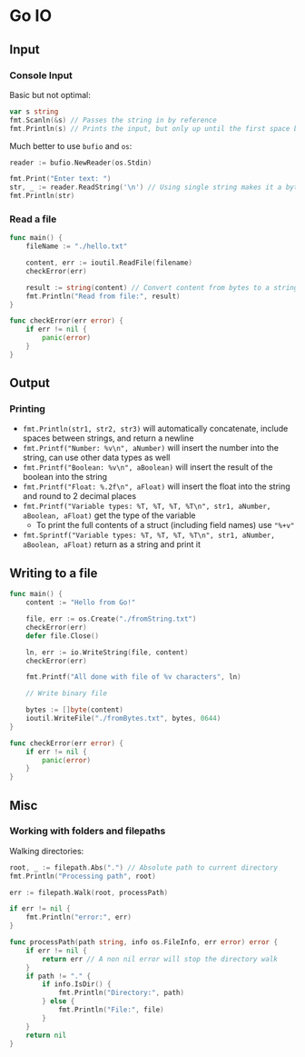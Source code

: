 # Go IO

## Input

### Console Input

Basic but not optimal:

```Go
var s string
fmt.Scanln(&s) // Passes the string in by reference
fmt.Println(s) // Prints the input, but only up until the first space because of reasons
```

Much better to use `bufio` and `os`:

```Go
reader := bufio.NewReader(os.Stdin)

fmt.Print("Enter text: ")
str, _ := reader.ReadString('\n') // Using single string makes it a byte value?
fmt.Println(str)
```

### Read a file

```Go
func main() {
    fileName := "./hello.txt"

    content, err := ioutil.ReadFile(filename)
    checkError(err)

    result := string(content) // Convert content from bytes to a string
    fmt.Println("Read from file:", result)
}

func checkError(err error) {
    if err != nil {
        panic(error)
    }
}
```

## Output

### Printing

* `fmt.Println(str1, str2, str3)` will automatically concatenate, include spaces between strings, and return a newline
* `fmt.Printf("Number: %v\n", aNumber)` will insert the number into the string, can use other data types as well
* `fmt.Printf("Boolean: %v\n", aBoolean)` will insert the result of the boolean into the string
* `fmt.Printf("Float: %.2f\n", aFloat)` will insert the float into the string and round to 2 decimal places
* `fmt.Printf("Variable types: %T, %T, %T, %T\n", str1, aNumber, aBoolean, aFloat)` get the type of the variable
  * To print the full contents of a struct (including field names) use `"%+v"`
* `fmt.Sprintf("Variable types: %T, %T, %T, %T\n", str1, aNumber, aBoolean, aFloat)` return as a string and print it

## Writing to a file

```Go
func main() {
    content := "Hello from Go!"

    file, err := os.Create("./fromString.txt")
    checkError(err)
    defer file.Close()

    ln, err := io.WriteString(file, content)
    checkError(err)

    fmt.Printf("All done with file of %v characters", ln)

    // Write binary file

    bytes := []byte(content)
    ioutil.WriteFile("./fromBytes.txt", bytes, 0644)
}

func checkError(err error) {
    if err != nil {
        panic(error)
    }
}
```

## Misc

### Working with folders and filepaths

Walking directories:

```Go
root, _ := filepath.Abs(".") // Absolute path to current directory
fmt.Println("Processing path", root)

err := filepath.Walk(root, processPath)

if err != nil {
    fmt.Println("error:", err)
}

func processPath(path string, info os.FileInfo, err error) error {
    if err != nil {
        return err // A non nil error will stop the directory walk
    }
    if path != "." {
        if info.IsDir() {
            fmt.Println("Directory:", path)
        } else {
            fmt.Println("File:", file)
        }
    }
    return nil
}
```